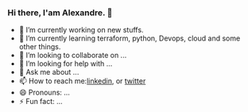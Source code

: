 ### Hi there, I'am Alexandre. 👋

- 🔭 I’m currently working on new stuffs.
- 🌱 I’m currently learning terraform, python, Devops, cloud and some other things.
- 👯 I’m looking to collaborate on ...
- 🤔 I’m looking for help with ...
- 💬 Ask me about ...
- 📫 How to reach me:[linkedin](https://www.linkedin.com/in/alexandre-soares-ponte-08262624/), or [twitter](https://twitter.com/asponte1)
- 😄 Pronouns: ...
- ⚡ Fun fact: ...

